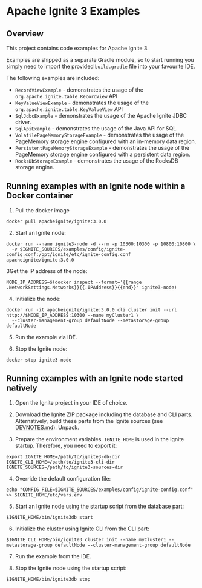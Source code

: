 # Apache Ignite 3 Examples

## Overview

This project contains code examples for Apache Ignite 3.

Examples are shipped as a separate Gradle module, so to start running you simply need
to import the provided `build.gradle` file into your favourite IDE.

The following examples are included:
* `RecordViewExample` - demonstrates the usage of the `org.apache.ignite.table.RecordView` API
* `KeyValueViewExample` - demonstrates the usage of the `org.apache.ignite.table.KeyValueView` API
* `SqlJdbcExample` - demonstrates the usage of the Apache Ignite JDBC driver.
* `SqlApiExample` - demonstrates the usage of the Java API for SQL.
* `VolatilePageMemoryStorageExample` - demonstrates the usage of the PageMemory storage engine configured with an in-memory data region.
* `PersistentPageMemoryStorageExample` - demonstrates the usage of the PageMemory storage engine configured with a persistent data region.
* `RocksDbStorageExample` - demonstrates the usage of the RocksDB storage engine.

## Running examples with an Ignite node within a Docker container

1. Pull the docker image
```shell
docker pull apacheignite/ignite:3.0.0
```

2. Start an Ignite node:
```shell
docker run --name ignite3-node -d --rm -p 10300:10300 -p 10800:10800 \
  -v $IGNITE_SOURCES/examples/config/ignite-config.conf:/opt/ignite/etc/ignite-config.conf apacheignite/ignite:3.0.0
```

3Get the IP address of the node:
```shell
NODE_IP_ADDRESS=$(docker inspect --format='{{range .NetworkSettings.Networks}}{{.IPAddress}}{{end}}' ignite3-node)
```

4. Initialize the node:
```shell
docker run -it apacheignite/ignite:3.0.0 cli cluster init --url http://$NODE_IP_ADDRESS:10300 --name myCluster1 \
  --cluster-management-group defaultNode --metastorage-group defaultNode
```

5. Run the example via IDE.

6. Stop the Ignite node:
```shell
docker stop ignite3-node
```

## Running examples with an Ignite node started natively

1. Open the Ignite project in your IDE of choice.

2. Download the Ignite ZIP package including the database and CLI parts. Alternatively, build these parts from the Ignite sources 
(see [DEVNOTES.md](../DEVNOTES.md)). Unpack.

3. Prepare the environment variables. `IGNITE_HOME` is used in the Ignite startup. Therefore, you need to export it:
```shell
export IGNITE_HOME=/path/to/ignite3-db-dir
IGNITE_CLI_HOME=/path/to/ignite3-cli-dir
IGNITE_SOURCES=/path/to/ignite3-sources-dir
```

4. Override the default configuration file:
```shell
echo "CONFIG_FILE=$IGNITE_SOURCES/examples/config/ignite-config.conf" >> $IGNITE_HOME/etc/vars.env
```

5. Start an Ignite node using the startup script from the database part:
```shell
$IGNITE_HOME/bin/ignite3db start
```

6. Initialize the cluster using Ignite CLI from the CLI part:
```shell
$IGNITE_CLI_HOME/bin/ignite3 cluster init --name myCluster1 --metastorage-group defaultNode --cluster-management-group defaultNode
```

7. Run the example from the IDE.

8. Stop the Ignite node using the startup script:
```shell
$IGNITE_HOME/bin/ignite3db stop
```